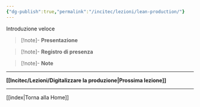 ```yaml
---
{"dg-publish":true,"permalink":"/incitec/lezioni/lean-production/"}
---
```


Introduzione veloce

> [!note]- **Presentazione**   
>

> [!note]- **Registro di presenza**  

> [!note]- **Note**

---

**[[Incitec/Lezioni/Digitalizzare la produzione\|Prossima lezione]]**

---

[[index\|Torna alla Home]]